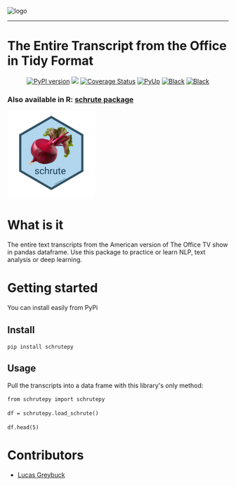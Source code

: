 
![logo](https://github.com/bradlindblad/schrutepy/blob/master/static/logo.png?raw=true)

--------------
# The Entire Transcript from the Office in Tidy Format


<p align='center'><a href="https://badge.fury.io/py/schrutepy"><img src="https://badge.fury.io/py/schrutepy.svg" alt="PyPI version" height="18"></a> <a href="https://travis-ci.org/bradlindblad/schrutepy.svg?branch=master" alt="Travis Build Status"><img src="https://travis-ci.org/bradlindblad/schrutepy.svg?branch=master" /></a> <a href='https://coveralls.io/github/bradlindblad/schrutepy?branch=master'><img src='https://coveralls.io/repos/github/bradlindblad/schrutepy/badge.svg?branch=master' alt='Coverage Status' /></a> <a href='https://pyup.io/repos/github/bradlindblad/schrutepy'><img src='https://pyup.io/repos/github/bradlindblad/schrutepy/shield.svg' alt='PyUp' /></a> <a href='https://github.com/psf/black'><img src='https://camo.githubusercontent.com/28a51fe3a2c05048d8ca8ecd039d6b1619037326/68747470733a2f2f696d672e736869656c64732e696f2f62616467652f636f64652532307374796c652d626c61636b2d3030303030302e737667' alt='Black' /></a> <a href='https://img.shields.io/github/stars/bradlindblad/schrutepy?style=social&label=Star&maxAge=2592000'><img src='https://img.shields.io/github/stars/bradlindblad/schrutepy?style=social&label=Star&maxAge=2592000' alt='Black' /></a> 
</p>

### Also available in R: [schrute package](https://bradlindblad.github.io/schrute/)
<a href="https://bradlindblad.github.io/schrute/"><img src="https://raw.githubusercontent.com/bradlindblad/schrute/master/man/figures/logo.png" alt="schrute R package"  height= "200"></a>



# What is it
The entire text transcripts from the American version of The Office TV show in pandas dataframe. Use this package to practice or learn NLP, text analysis or deep learning.

# Getting started
You can install easily from PyPi


## Install
```
pip install schrutepy
```
## Usage
Pull the transcripts into a data frame with this library's only method:

```
from schrutepy import schrutepy

df = schrutepy.load_schrute()

df.head(5)
```

# Contributors
- [Lucas Greybuck](https://github.com/hypercompetent)
